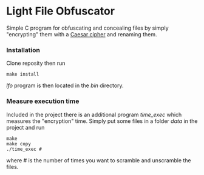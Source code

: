 # Light File Obfuscator

Simple C program for obfuscating and concealing files by simply "encrypting" them with a [Caesar cipher](en.wikipedia.org/wiki/Caesar_cipher) and renaming them.

### Installation 
Clone reposity then run
```
make install
```
*lfo* program is then located in the *bin* directory. 

### Measure execution time
Included in the project there is an additional program *time_exec* which measures the "encryption" time. Simply put some files in a folder *data* in the project and run
```
make
make copy
./time_exec #
```

where # is the number of times you want to scramble and unscramble the files. 
